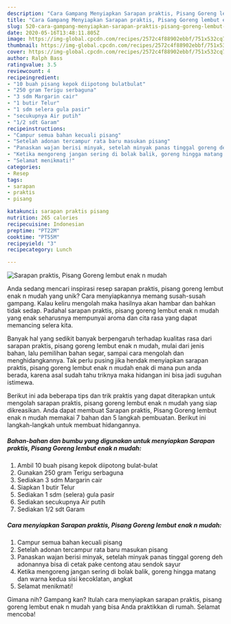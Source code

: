 ```yaml
---
description: "Cara Gampang Menyiapkan Sarapan praktis, Pisang Goreng lembut enak n mudah, Sempurna"
title: "Cara Gampang Menyiapkan Sarapan praktis, Pisang Goreng lembut enak n mudah, Sempurna"
slug: 520-cara-gampang-menyiapkan-sarapan-praktis-pisang-goreng-lembut-enak-n-mudah-sempurna
date: 2020-05-16T13:48:11.805Z
image: https://img-global.cpcdn.com/recipes/2572c4f88902ebbf/751x532cq70/sarapan-praktis-pisang-goreng-lembut-enak-n-mudah-foto-resep-utama.jpg
thumbnail: https://img-global.cpcdn.com/recipes/2572c4f88902ebbf/751x532cq70/sarapan-praktis-pisang-goreng-lembut-enak-n-mudah-foto-resep-utama.jpg
cover: https://img-global.cpcdn.com/recipes/2572c4f88902ebbf/751x532cq70/sarapan-praktis-pisang-goreng-lembut-enak-n-mudah-foto-resep-utama.jpg
author: Ralph Bass
ratingvalue: 3.5
reviewcount: 4
recipeingredient:
- "10 buah pisang kepok diipotong bulatbulat"
- "250 gram Terigu serbaguna"
- "3 sdm Margarin cair"
- "1 butir Telur"
- "1 sdm selera gula pasir"
- "secukupnya Air putih"
- "1/2 sdt Garam"
recipeinstructions:
- "Campur semua bahan kecuali pisang"
- "Setelah adonan tercampur rata baru masukan pisang"
- "Panaskan wajan berisi minyak, setelah minyak panas tinggal goreng deh adonannya bisa di cetak pake centong atau sendok sayur"
- "Ketika mengoreng jangan sering di bolak balik, goreng hingga matang dan warna kedua sisi kecoklatan, angkat"
- "Selamat menikmati!"
categories:
- Resep
tags:
- sarapan
- praktis
- pisang

katakunci: sarapan praktis pisang 
nutrition: 265 calories
recipecuisine: Indonesian
preptime: "PT22M"
cooktime: "PT55M"
recipeyield: "3"
recipecategory: Lunch

---
```



![Sarapan praktis, Pisang Goreng lembut enak n mudah](https://img-global.cpcdn.com/recipes/2572c4f88902ebbf/751x532cq70/sarapan-praktis-pisang-goreng-lembut-enak-n-mudah-foto-resep-utama.jpg)

Anda sedang mencari inspirasi resep sarapan praktis, pisang goreng lembut enak n mudah yang unik? Cara menyiapkannya memang susah-susah gampang. Kalau keliru mengolah maka hasilnya akan hambar dan bahkan tidak sedap. Padahal sarapan praktis, pisang goreng lembut enak n mudah yang enak seharusnya mempunyai aroma dan cita rasa yang dapat memancing selera kita.

Banyak hal yang sedikit banyak berpengaruh terhadap kualitas rasa dari sarapan praktis, pisang goreng lembut enak n mudah, mulai dari jenis bahan, lalu pemilihan bahan segar, sampai cara mengolah dan menghidangkannya. Tak perlu pusing jika hendak menyiapkan sarapan praktis, pisang goreng lembut enak n mudah enak di mana pun anda berada, karena asal sudah tahu triknya maka hidangan ini bisa jadi suguhan istimewa.




Berikut ini ada beberapa tips dan trik praktis yang dapat diterapkan untuk mengolah sarapan praktis, pisang goreng lembut enak n mudah yang siap dikreasikan. Anda dapat membuat Sarapan praktis, Pisang Goreng lembut enak n mudah memakai 7 bahan dan 5 langkah pembuatan. Berikut ini langkah-langkah untuk membuat hidangannya.

<!--inarticleads1-->

##### Bahan-bahan dan bumbu yang digunakan untuk menyiapkan Sarapan praktis, Pisang Goreng lembut enak n mudah:

1. Ambil 10 buah pisang kepok diipotong bulat-bulat
1. Gunakan 250 gram Terigu serbaguna
1. Sediakan 3 sdm Margarin cair
1. Siapkan 1 butir Telur
1. Sediakan 1 sdm (selera) gula pasir
1. Sediakan secukupnya Air putih
1. Sediakan 1/2 sdt Garam




<!--inarticleads2-->

##### Cara menyiapkan Sarapan praktis, Pisang Goreng lembut enak n mudah:

1. Campur semua bahan kecuali pisang
1. Setelah adonan tercampur rata baru masukan pisang
1. Panaskan wajan berisi minyak, setelah minyak panas tinggal goreng deh adonannya bisa di cetak pake centong atau sendok sayur
1. Ketika mengoreng jangan sering di bolak balik, goreng hingga matang dan warna kedua sisi kecoklatan, angkat
1. Selamat menikmati!




Gimana nih? Gampang kan? Itulah cara menyiapkan sarapan praktis, pisang goreng lembut enak n mudah yang bisa Anda praktikkan di rumah. Selamat mencoba!

